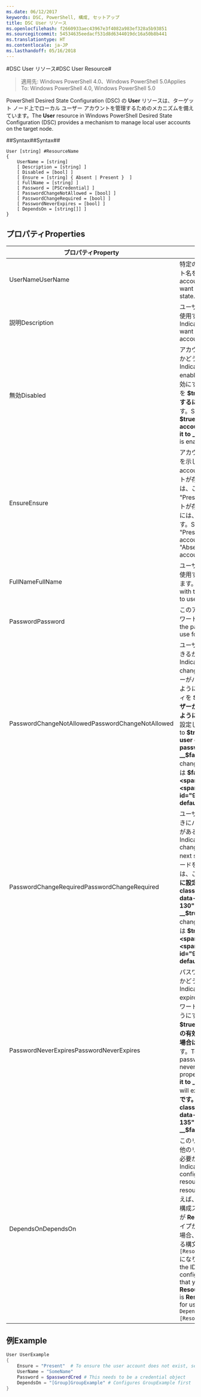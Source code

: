 ```yaml
---
ms.date: 06/12/2017
keywords: DSC, PowerShell, 構成, セットアップ
title: DSC User リソース
ms.openlocfilehash: f2660933aec43967e3f4082a983ef328a5b93851
ms.sourcegitcommit: 54534635eedacf531d8d6344019dc16a50b8b441
ms.translationtype: HT
ms.contentlocale: ja-JP
ms.lasthandoff: 05/16/2018
---
```

#<a name="dsc-user-resource"></a><span data-ttu-id="99bce-103">DSC User リソース#</span><span class="sxs-lookup"><span data-stu-id="99bce-103">DSC User Resource#</span></span>


><span data-ttu-id="99bce-104">適用先: Windows PowerShell 4.0、Windows PowerShell 5.0</span><span class="sxs-lookup"><span data-stu-id="99bce-104">Applies To: Windows PowerShell 4.0, Windows PowerShell 5.0</span></span>


<span data-ttu-id="99bce-105">PowerShell Desired State Configuration (DSC) の __User__ リソースは、ターゲット ノード上でローカル ユーザー アカウントを管理するためのメカニズムを備えています。</span><span class="sxs-lookup"><span data-stu-id="99bce-105">The __User__ resource in Windows PowerShell Desired State Configuration (DSC) provides a mechanism to manage local user accounts on the target node.</span></span>


##<a name="syntax"></a><span data-ttu-id="99bce-106">Syntax##</span><span class="sxs-lookup"><span data-stu-id="99bce-106">Syntax##</span></span>

```
User [string] #ResourceName
{
    UserName = [string]
    [ Description = [string] ]
    [ Disabled = [bool] ]
    [ Ensure = [string] { Absent | Present }  ]
    [ FullName = [string] ]
    [ Password = [PSCredential] ]
    [ PasswordChangeNotAllowed = [bool] ]
    [ PasswordChangeRequired = [bool] ]
    [ PasswordNeverExpires = [bool] ]
    [ DependsOn = [string[]] ]
}
```

## <a name="properties"></a><span data-ttu-id="99bce-107">プロパティ</span><span class="sxs-lookup"><span data-stu-id="99bce-107">Properties</span></span>
|  <span data-ttu-id="99bce-108">プロパティ</span><span class="sxs-lookup"><span data-stu-id="99bce-108">Property</span></span>  |  <span data-ttu-id="99bce-109">説明</span><span class="sxs-lookup"><span data-stu-id="99bce-109">Description</span></span>   |
|---|---|
| <span data-ttu-id="99bce-110">UserName</span><span class="sxs-lookup"><span data-stu-id="99bce-110">UserName</span></span>| <span data-ttu-id="99bce-111">特定の状態を保証するアカウント名を示します。</span><span class="sxs-lookup"><span data-stu-id="99bce-111">Indicates the account name for which you want to ensure a specific state.</span></span>|
| <span data-ttu-id="99bce-112">説明</span><span class="sxs-lookup"><span data-stu-id="99bce-112">Description</span></span>| <span data-ttu-id="99bce-113">ユーザー アカウントのために使用する説明を示します。</span><span class="sxs-lookup"><span data-stu-id="99bce-113">Indicates the description you want to use for the user account.</span></span>|
| <span data-ttu-id="99bce-114">無効</span><span class="sxs-lookup"><span data-stu-id="99bce-114">Disabled</span></span>| <span data-ttu-id="99bce-115">アカウントが有効になっているかどうかを示します。</span><span class="sxs-lookup"><span data-stu-id="99bce-115">Indicates if the account is enabled.</span></span> <span data-ttu-id="99bce-116">このアカウントを無効にするには、このプロパティを __$true__ に設定し、有効にするには __$false__ に設定します。</span><span class="sxs-lookup"><span data-stu-id="99bce-116">Set this property to __$true__ to ensure that this account is disabled, and set it to __$false__ to ensure that it is enabled.</span></span>|
| <span data-ttu-id="99bce-117">Ensure</span><span class="sxs-lookup"><span data-stu-id="99bce-117">Ensure</span></span>| <span data-ttu-id="99bce-118">アカウントが存在するかどうかを示します。</span><span class="sxs-lookup"><span data-stu-id="99bce-118">Indicates if the account exists.</span></span> <span data-ttu-id="99bce-119">このアカウントが存在することを保証するには、このプロパティを "Present" に設定し、アカウントが存在しないことを保証するには、"Absent" に設定します。</span><span class="sxs-lookup"><span data-stu-id="99bce-119">Set this property to "Present" to ensure that the account exists, and set it to "Absent" to ensure that the account does not exist.</span></span>|
| <span data-ttu-id="99bce-120">FullName</span><span class="sxs-lookup"><span data-stu-id="99bce-120">FullName</span></span>| <span data-ttu-id="99bce-121">ユーザー アカウントのために使用する完全名の文字列を表します。</span><span class="sxs-lookup"><span data-stu-id="99bce-121">Represents a string with the full name you want to use for the user account.</span></span>|
| <span data-ttu-id="99bce-122">Password</span><span class="sxs-lookup"><span data-stu-id="99bce-122">Password</span></span>| <span data-ttu-id="99bce-123">このアカウントに使用するパスワードを示します。</span><span class="sxs-lookup"><span data-stu-id="99bce-123">Indicates the password you want to use for this account.</span></span> |
| <span data-ttu-id="99bce-124">PasswordChangeNotAllowed</span><span class="sxs-lookup"><span data-stu-id="99bce-124">PasswordChangeNotAllowed</span></span>| <span data-ttu-id="99bce-125">ユーザーがパスワードを変更できるかどうかを示します。</span><span class="sxs-lookup"><span data-stu-id="99bce-125">Indicates if the user can change the password.</span></span> <span data-ttu-id="99bce-126">ユーザーがパスワードを変更できないようにするには、このプロパティを __$true__ に設定し、ユーザーがパスワードを変更できるようにするには、__$false__ に設定します。</span><span class="sxs-lookup"><span data-stu-id="99bce-126">Set this property to __$true__ to ensure that the user cannot change the password, and set it to __$false__ to allow the user to change the password.</span></span> <span data-ttu-id="99bce-127">既定値は __$false__ です。</span><span class="sxs-lookup"><span data-stu-id="99bce-127">The default value is __$false__.</span></span>|
| <span data-ttu-id="99bce-128">PasswordChangeRequired</span><span class="sxs-lookup"><span data-stu-id="99bce-128">PasswordChangeRequired</span></span>| <span data-ttu-id="99bce-129">ユーザーが次回ログオンしたときにパスワードを変更する必要があるかどうかを示します。</span><span class="sxs-lookup"><span data-stu-id="99bce-129">Indicates if the user must change the password at the next sign in.</span></span> <span data-ttu-id="99bce-130">ユーザーがパスワードを変更する必要がある場合は、このプロパティを __$true__ に設定します。</span><span class="sxs-lookup"><span data-stu-id="99bce-130">Set this property to __$true__ if the user must change the password.</span></span> <span data-ttu-id="99bce-131">既定値は __$true__ です。</span><span class="sxs-lookup"><span data-stu-id="99bce-131">The default value is __$true__.</span></span>|
| <span data-ttu-id="99bce-132">PasswordNeverExpires</span><span class="sxs-lookup"><span data-stu-id="99bce-132">PasswordNeverExpires</span></span>| <span data-ttu-id="99bce-133">パスワードの有効期限が切れるかどうかを示します。</span><span class="sxs-lookup"><span data-stu-id="99bce-133">Indicates if the password will expire.</span></span> <span data-ttu-id="99bce-134">このアカウントのパスワードの有効期限が切れないようにするにはこのプロパティを __$true__ に設定し、パスワードの有効期限が切れるようにする場合は __$false__ を設定します。</span><span class="sxs-lookup"><span data-stu-id="99bce-134">To ensure that the password for this account will never expire, set this property to __$true__, and set it to __$false__ if the password will expire.</span></span> <span data-ttu-id="99bce-135">既定値は __$false__ です。</span><span class="sxs-lookup"><span data-stu-id="99bce-135">The default value is __$false__.</span></span>|
| <span data-ttu-id="99bce-136">DependsOn</span><span class="sxs-lookup"><span data-stu-id="99bce-136">DependsOn</span></span> | <span data-ttu-id="99bce-137">このリソースを構成する前に、他のリソースの構成を実行する必要があることを示します。</span><span class="sxs-lookup"><span data-stu-id="99bce-137">Indicates that the configuration of another resource must run before this resource is configured.</span></span> <span data-ttu-id="99bce-138">たとえば、最初に実行するリソース構成スクリプト ブロックの ID が __ResourceName__ で、そのタイプが __ResourceType__ である場合、このプロパティを使用する構文は `DependsOn = "[ResourceType]ResourceName"` になります。</span><span class="sxs-lookup"><span data-stu-id="99bce-138">For example, if the ID of the resource configuration script block that you want to run first is __ResourceName__ and its type is __ResourceType__, the syntax for using this property is `DependsOn = "[ResourceType]ResourceName"`.</span></span>|

## <a name="example"></a><span data-ttu-id="99bce-139">例</span><span class="sxs-lookup"><span data-stu-id="99bce-139">Example</span></span>

```powershell
User UserExample
{
    Ensure = "Present"  # To ensure the user account does not exist, set Ensure to "Absent"
    UserName = "SomeName"
    Password = $passwordCred # This needs to be a credential object
    DependsOn = "[Group]GroupExample" # Configures GroupExample first
}
```